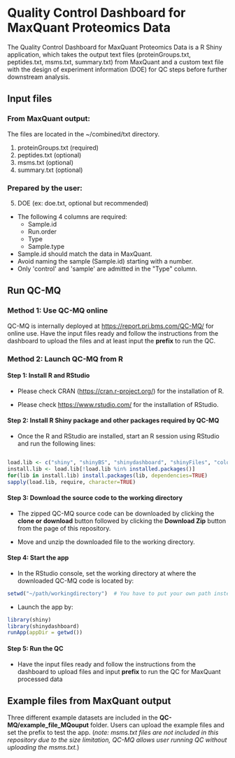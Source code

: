 # Quality Control Dashboard for MaxQuant Proteomics Data

The Quality Control Dashboard for MaxQuant Proteomics Data is a R Shiny application, which takes the output text files (proteinGroups.txt, peptides.txt, msms.txt, summary.txt) from MaxQuant and a custom text file with the design of experiment information (DOE) for QC steps before further downstream analysis.

## Input files

### From MaxQuant output:

The files are located in the ~/combined/txt directory.

1. proteinGroups.txt (required)
2. peptides.txt (optional)
3. msms.txt (optional)
4. summary.txt (optional)

### Prepared by the user:

5. DOE (ex: doe.txt, optional but recommended)

 - The following 4 columns are required:        
   - Sample.id
   - Run.order
   - Type
   - Sample.type
 - Sample.id should match the data in MaxQuant.
 - Avoid naming the sample (Sample.id) starting with a number.
 - Only 'control' and 'sample' are admitted in the "Type" column.


## Run QC-MQ

### Method 1: Use QC-MQ online

QC-MQ is internally deployed at https://report.pri.bms.com/QC-MQ/ for online use.
Have the input files ready and follow the instructions from the dashboard to upload the files and at least input the **prefix** to run the QC.

### Method 2: Launch QC-MQ from R

#### Step 1: Install R and RStudio

- Please check CRAN (https://cran.r-project.org/) for the installation of R.

- Please check https://www.rstudio.com/ for the installation of RStudio.


#### Step 2: Install R Shiny package and other packages required by QC-MQ

- Once the R and RStudio are installed, start an R session using RStudio and run the following lines:

```r

load.lib <- c("shiny", "shinyBS", "shinydashboard", "shinyFiles", "colorspace", "tools", "shinyjs", "pvca", "Biobase", "ggthemes", "ggplot2", "scales", "shinyWidgets", "shinyalert", "reshape2", "stringr", "reshape2", "quantro", "plyr", "tidyr", "plotly", "dplyr")
install.lib <- load.lib[!load.lib %in% installed.packages()]
for(lib in install.lib) install.packages(lib, dependencies=TRUE)
sapply(load.lib, require, character=TRUE)

```


#### Step 3: Download the source code to the working directory

- The zipped QC-MQ source code can be downloaded by clicking the **clone or download** button followed by clicking the **Download Zip** button from the page of this repository. 

- Move and unzip the downloaded file to the working directory.


#### Step 4: Start the app

- In the RStudio console, set the working directory at where the downloaded QC-MQ code is located by:

```r
setwd("~/path/workingdirectory")  # You have to put your own path instead of "~/path/workingdirectory"
```

- Launch the app by:

```r
library(shiny)
library(shinydashboard)
runApp(appDir = getwd())
```


#### Step 5: Run the QC

- Have the input files ready and follow the instructions from the dashboard to upload files and input **prefix** to run the QC for MaxQuant processed data


## Example files from MaxQuant output

Three different example datasets are included in the **QC-MQ/example_file_MQouput** folder. Users can upload the example files and set the prefix to test the app. (*note: msms.txt files are not included in this repository due to the size limitation, QC-MQ allows user running QC without uploading the msms.txt.*)


